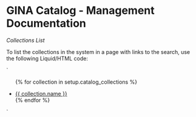 GINA Catalog - Management Documentation
=======================================

_Collections List_

To list the collections in the system in a page with links to the search, use the following Liquid/HTML code:

`<ul>
{% for collection in setup.catalog_collections %}
  <li>
    <a href="/search?search[catalog_collection_ids]={{collection.id}}">
      {{ collection.name }}
    </a>
  </li>
{% endfor %}
</ul>`

